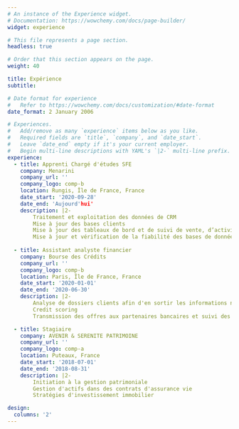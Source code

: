 ```yaml
---
# An instance of the Experience widget.
# Documentation: https://wowchemy.com/docs/page-builder/
widget: experience

# This file represents a page section.
headless: true

# Order that this section appears on the page.
weight: 40

title: Expérience
subtitle:

# Date format for experience
#   Refer to https://wowchemy.com/docs/customization/#date-format
date_format: 2 January 2006

# Experiences.
#   Add/remove as many `experience` items below as you like.
#   Required fields are `title`, `company`, and `date_start`.
#   Leave `date_end` empty if it's your current employer.
#   Begin multi-line descriptions with YAML's `|2-` multi-line prefix.
experience:
  - title: Apprenti Chargé d'études SFE
    company: Menarini
    company_url: ''
    company_logo: comp-b
    location: Rungis, Île de France, France
    date_start: '2020-09-28'
    date_end: 'Aujourd'hui'
    description: |2-
        Traitement et exploitation des données de CRM
        Mise à jour des bases clients
        Mise à jour des tableaux de bord et de suivi de vente, d’activité et d’opérations marketing
        Mise à jour et vérification de la fiabilité des bases de données et de marchés
        
  - title: Assistant analyste financier
    company: Bourse des Crédits
    company_url: ''
    company_logo: comp-b
    location: Paris, Île de France, France
    date_start: '2020-01-01'
    date_end: '2020-06-30'
    description: |2-
        Analyse de dossiers clients afin d'en sortir les informations nécessaires
        Credit scoring
        Transmission des offres aux partenaires bancaires et suivi des dossiers clients

  - title: Stagiaire
    company: AVENIR & SERENITE PATRIMOINE
    company_url: ''
    company_logo: comp-a
    location: Puteaux, France
    date_start: '2018-07-01'
    date_end: '2018-08-31'
    description: |2-
        Initiation à la gestion patrimoniale
        Gestion d'actifs dans des contrats d'assurance vie
        Stratégies d'investissement immobilier

design:
  columns: '2'
---
```

